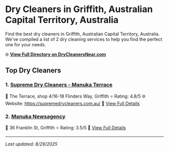 # Dry Cleaners in Griffith, Australian Capital Territory, Australia

Find the best dry cleaners in Griffith, Australian Capital Territory, Australia. We've compiled a list of 2 dry cleaning services to help you find the perfect one for your needs.

🌐 **[View Full Directory on DryCleanersNear.com](https://drycleanersnear.com/city/Australia/Australian%20Capital%20Territory/Griffith)**

## Top Dry Cleaners

### 1. [Supreme Dry Cleaners - Manuka Terrace](https://drycleanersnear.com/dryCleaner/68a28936e025a3a8d28d38bf/supreme-dry-cleaners-manuka-terrace)
📍 The Terrace, shop 4/16-18 Flinders Way, Griffith
⭐ Rating: 4.8/5
🌐 Website: https://supremedrycleaners.com.au/
🔗 [View Full Details](https://drycleanersnear.com/dryCleaner/68a28936e025a3a8d28d38bf/supreme-dry-cleaners-manuka-terrace)

### 2. [Manuka Newsagency](https://drycleanersnear.com/dryCleaner/68a28998e025a3a8d28d3c31/manuka-newsagency)
📍 36 Franklin St, Griffith
⭐ Rating: 3.5/5
🔗 [View Full Details](https://drycleanersnear.com/dryCleaner/68a28998e025a3a8d28d3c31/manuka-newsagency)


---

*Last updated: 8/29/2025*
